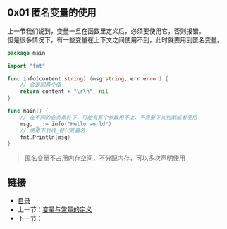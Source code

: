 ## 0x01 匿名变量的使用

上一节我们说到，变量一旦在函数里定义后，必须要使用它，否则报错。  
但是很多情况下，有一些变量在上下文之间使用不到，此时就要用到匿名变量。

```go
package main

import "fmt"

func info(content string) (msg string, err error) {
	// 会返回两个值
	return content + "\r\n", nil
}

func main() {
	// 在不同的业务条件下，可能有某个参数用不上，不需要下文判断或者使用
	msg, _ := info("Hello world")
	// 使用下划线_替代变量名
	fmt.Println(msg)
}
```

> 匿名变量不占用内存空间，不分配内存，可以多次声明使用

## 链接

- [目录](../../../README.md)
- 上一节：[变量与常量的定义](../0x01%20匿名变量的使用)
- 下一节：

